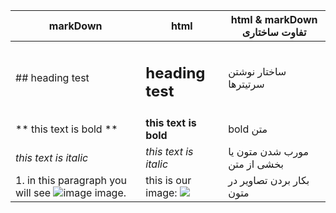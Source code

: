 | markDown  |  html | html & markDown تفاوت ساختاری |
|---|---|---|
|  ## heading test |  <h2>heading test</h2> | ساختار نوشتن سرتیترها |
|  ** this text is bold ** | <strong>this text is bold</strong>  | bold متن |
|  _this text is italic_ |  <i>this text is italic</i> | مورب شدن متون یا بخشی از متن |
|  1. in this paragraph you will see ![image]( url ) image. | this is our image: <img src="..."> | بکار بردن تصاویر در متون |
